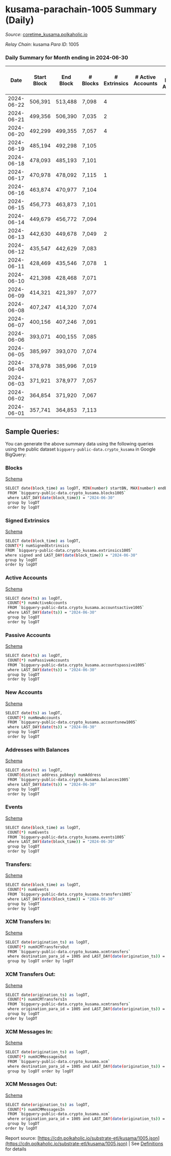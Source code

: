 # kusama-parachain-1005 Summary (Daily)

_Source_: [coretime_kusama.polkaholic.io](https://coretime_kusama.polkaholic.io)

*Relay Chain*: kusama
*Para ID*: 1005



### Daily Summary for Month ending in 2024-06-30


| Date    | Start Block | End Block | # Blocks | # Extrinsics | # Active Accounts | # Passive Accounts | # New Accounts | # Addresses | # Events  | # Transfers ($USD) | # XCM Transfers In ($USD) | # XCM Transfers Out ($USD) | # XCM In | # XCM Out | Issues |
|---------|-------------|-----------|----------|--------------|-------------------|--------------------|----------------|-------------|-----------|--------------------|---------------------------|----------------------------|----------|-----------|--------|
| 2024-06-22 | 506,391 | 513,488 | 7,098 | 4 |  |  |  | 33 | 14,568 | 134  |   |   |  |  |  |
| 2024-06-21 | 499,356 | 506,390 | 7,035 | 2 |  |  |  | 32 | 14,329 | 49  |   |   |  |  |  |
| 2024-06-20 | 492,299 | 499,355 | 7,057 | 4 |  |  |  | 31 | 14,462 | 122  |   |   |  |  |  |
| 2024-06-19 | 485,194 | 492,298 | 7,105 |  |  |  |  | 30 | 14,393 |   |   |   |  |  |  |
| 2024-06-18 | 478,093 | 485,193 | 7,101 |  |  |  |  | 30 | 14,502 |   |   |   |  |  |  |
| 2024-06-17 | 470,978 | 478,092 | 7,115 | 1 |  |  |  | 30 | 14,421 |   |   |   |  |  |  |
| 2024-06-16 | 463,874 | 470,977 | 7,104 |  |  |  |  | 30 | 14,391 |   |   |   |  |  |  |
| 2024-06-15 | 456,773 | 463,873 | 7,101 |  |  |  |  | 30 | 14,385 |   |   |   |  |  |  |
| 2024-06-14 | 449,679 | 456,772 | 7,094 |  |  |  |  | 30 | 14,371 |   |   |   |  |  |  |
| 2024-06-13 | 442,630 | 449,678 | 7,049 | 2 |  |  |  | 30 | 14,328 | 27  |   |   |  |  |  |
| 2024-06-12 | 435,547 | 442,629 | 7,083 |  |  |  |  | 30 | 14,349 |   |   |   |  |  |  |
| 2024-06-11 | 428,469 | 435,546 | 7,078 | 1 |  |  |  | 30 | 14,387 | 27  |   |   |  |  |  |
| 2024-06-10 | 421,398 | 428,468 | 7,071 |  |  |  |  | 30 | 14,326 |   |   |   |  |  |  |
| 2024-06-09 | 414,321 | 421,397 | 7,077 |  |  |  |  | 30 | 14,337 |   |   |   |  |  |  |
| 2024-06-08 | 407,247 | 414,320 | 7,074 |  |  |  |  | 30 | 14,365 | 27  |   |   |  |  |  |
| 2024-06-07 | 400,156 | 407,246 | 7,091 |  |  |  |  | 29 | 14,365 |   |   |   |  |  |  |
| 2024-06-06 | 393,071 | 400,155 | 7,085 |  |  |  |  | 29 | 14,354 |   |   |   |  |  |  |
| 2024-06-05 | 385,997 | 393,070 | 7,074 |  |  |  |  | 29 | 14,331 |   |   |   |  |  |  |
| 2024-06-04 | 378,978 | 385,996 | 7,019 |  |  |  |  | 29 | 14,221 |   |   |   |  |  |  |
| 2024-06-03 | 371,921 | 378,977 | 7,057 |  |  |  |  | 29 | 14,310 |   |   |   |  |  |  |
| 2024-06-02 | 364,854 | 371,920 | 7,067 |  |  |  |  | 29 | 14,317 |   |   |   |  |  |  |
| 2024-06-01 | 357,741 | 364,853 | 7,113 |  |  |  |  | 29 | 14,410 |   |   |   |  |  |  |

## Sample Queries:
You can generate the above summary data using the following queries using the public dataset `bigquery-public-data.crypto_kusama` in Google BigQuery:


### Blocks 

[Schema](https://github.com/colorfulnotion/substrate-etl/blob/main/schema/blocks.json)

```bash
SELECT date(block_time) as logDT, MIN(number) startBN, MAX(number) endBN, COUNT(*) numBlocks 
 FROM `bigquery-public-data.crypto_kusama.blocks1005`  
 where LAST_DAY(date(block_time)) = "2024-06-30" 
 group by logDT 
 order by logDT
```

### Signed Extrinsics 

[Schema](https://github.com/colorfulnotion/substrate-etl/blob/main/schema/extrinsics.json)

```bash
SELECT date(block_time) as logDT, 
COUNT(*) numSignedExtrinsics 
FROM `bigquery-public-data.crypto_kusama.extrinsics1005`  
where signed and LAST_DAY(date(block_time)) = "2024-06-30" 
group by logDT 
order by logDT
```

### Active Accounts 

[Schema](https://github.com/colorfulnotion/substrate-etl/blob/main/schema/accountsactive.json)

```bash
SELECT date(ts) as logDT, 
 COUNT(*) numActiveAccounts 
 FROM `bigquery-public-data.crypto_kusama.accountsactive1005` 
 where LAST_DAY(date(ts)) = "2024-06-30" 
 group by logDT 
 order by logDT
```

### Passive Accounts 

[Schema](https://github.com/colorfulnotion/substrate-etl/blob/main/schema/accountspassive.json)

```bash
SELECT date(ts) as logDT, 
 COUNT(*) numPassiveAccounts 
 FROM `bigquery-public-data.crypto_kusama.accountspassive1005` 
 where LAST_DAY(date(ts)) = "2024-06-30" 
 group by logDT 
 order by logDT
```

### New Accounts 

[Schema](https://github.com/colorfulnotion/substrate-etl/blob/main/schema/accountsnew.json)

```bash
SELECT date(ts) as logDT, 
 COUNT(*) numNewAccounts 
 FROM `bigquery-public-data.crypto_kusama.accountsnew1005` 
 where LAST_DAY(date(ts)) = "2024-06-30" 
 group by logDT
 order by logDT
```

### Addresses with Balances 

[Schema](https://github.com/colorfulnotion/substrate-etl/blob/main/schema/balances.json)

```bash
SELECT date(ts) as logDT,
 COUNT(distinct address_pubkey) numAddress 
 FROM `bigquery-public-data.crypto_kusama.balances1005` 
 where LAST_DAY(date(ts)) = "2024-06-30" 
 group by logDT 
 order by logDT
```

### Events 

[Schema](https://github.com/colorfulnotion/substrate-etl/blob/main/schema/events.json)

```bash
SELECT date(block_time) as logDT, 
 COUNT(*) numEvents 
 FROM `bigquery-public-data.crypto_kusama.events1005` 
 where LAST_DAY(date(block_time)) = "2024-06-30" 
 group by logDT 
 order by logDT
```

### Transfers:

[Schema](https://github.com/colorfulnotion/substrate-etl/blob/main/schema/transfers.json)

```bash
SELECT date(block_time) as logDT, 
 COUNT(*) numEvents 
 FROM `bigquery-public-data.crypto_kusama.transfers1005` 
 where LAST_DAY(date(block_time)) = "2024-06-30" 
 group by logDT 
 order by logDT
```

### XCM Transfers In: 

[Schema](https://github.com/colorfulnotion/substrate-etl/blob/main/schema/xcmtransfers.json)

```bash
SELECT date(origination_ts) as logDT, 
 COUNT(*) numXCMTransfersOut 
 FROM `bigquery-public-data.crypto_kusama.xcmtransfers` 
 where destination_para_id = 1005 and LAST_DAY(date(origination_ts)) = "2024-06-30" 
 group by logDT order by logDT
```

### XCM Transfers Out: 

[Schema](https://github.com/colorfulnotion/substrate-etl/blob/main/schema/xcmtransfers.json)

```bash
SELECT date(origination_ts) as logDT, 
 COUNT(*) numXCMTransfersIn 
 FROM `bigquery-public-data.crypto_kusama.xcmtransfers` 
 where origination_para_id = 1005 and LAST_DAY(date(origination_ts)) = "2024-06-30" 
 group by logDT 
order by logDT
```

### XCM Messages In: 

[Schema](https://github.com/colorfulnotion/substrate-etl/blob/main/schema/xcm.json)

```bash
SELECT date(origination_ts) as logDT, 
 COUNT(*) numXCMMessagesOut 
 FROM `bigquery-public-data.crypto_kusama.xcm` 
 where destination_para_id = 1005 and LAST_DAY(date(origination_ts)) = "2024-06-30" 
 group by logDT order by logDT
```

### XCM Messages Out: 

[Schema](https://github.com/colorfulnotion/substrate-etl/blob/main/schema/xcm.json)

```bash
SELECT date(origination_ts) as logDT, 
 COUNT(*) numXCMMessagesIn 
 FROM `bigquery-public-data.crypto_kusama.xcm` 
 where origination_para_id = 1005 and LAST_DAY(date(origination_ts)) = "2024-06-30" 
 group by logDT 
order by logDT
```


Report source: [https://cdn.polkaholic.io/substrate-etl/kusama/1005.json](https://cdn.polkaholic.io/substrate-etl/kusama/1005.json) | See [Definitions](/DEFINITIONS.md) for details

